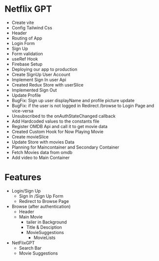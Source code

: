 # Netflix GPT

- Create vite 
- Config Tailwind Css
- Header
- Routing of App
- Login Form
- Sign Up
- Form validation
- useRef Hook
- Firebase Setup
- Deploying our app to production
- Create SignUp User Account
- Implement Sign In user Api
- Created Redux Store with userSlice
- Implemented Sign Out
- Update Profile
- BugFix: Sign up user displayName and profile picture update
- BugFix: if the user is not logged in Redirect /browse to Login Page and vice-versa
- Unsubscribed to the onAuthStateChanged callback
- Add Hardcoded values to the constants file
- Register OMDB Api and call it to get movie data
- Created Custom Hook for Now Playing Movie
- Create movieSlice
- Update Store with movies Data
- Planning for Maincontainer and Secondary Container
- Fetch Movies data from omdb
- Add video to Main Container


# Features
- Login/Sign Up
    - Sign In /Sign Up Form
    - Redirect to Browse Page
- Browse (after authentication)
    - Header
    - Main Movie
        - tailer in Background
        - Title & Desciption
        - MovieSuggestions
            - MovieLists 
- NetFlixGPT
    - Search Bar
    - Movie Suggestions